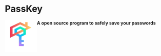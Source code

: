 # PassKey
**A open source program to safely save your passwords**
<img align="left" width="100" height="100" src="https://github.com/LalitCreations/PassKey/blob/master/resources/passkey%20logo.png">